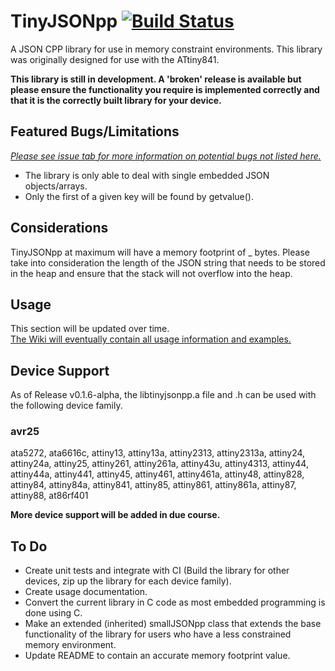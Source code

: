 # TinyJSONpp [![Build Status](https://travis-ci.org/hydroflax/tinyjsonpp.svg?branch=master)](https://travis-ci.org/hydroflax/tinyjsonpp)

A JSON CPP library for use in memory constraint environments. 
This library was originally designed for use with the ATtiny841.

**This library is still in development. A 'broken' release is available but please ensure the functionality you require is implemented correctly and that it is the correctly built library for your device.**

## Featured Bugs/Limitations ##

[*Please see issue tab for more information on potential bugs not listed here.*](https://github.com/hydroflax/tinyjsonpp/issues)

- The library is only able to deal with single embedded JSON objects/arrays.
- Only the first of a given key will be found by getvalue().

## Considerations ##

TinyJSONpp at maximum will have a memory footprint of _ bytes. Please take into consideration the length of the JSON string that needs to be stored in the heap and ensure that the stack will not overflow into the heap.

## Usage ##

This section will be updated over time.<br />
[The Wiki will eventually contain all usage information and examples.](https://github.com/hydroflax/tinyjsonpp/wiki)

## Device Support ##

As of Release v0.1.6-alpha, the libtinyjsonpp.a file and .h can be used with the following device family.

### avr25 ###

ata5272, ata6616c, attiny13, attiny13a, attiny2313, attiny2313a, attiny24, attiny24a, attiny25, attiny261, attiny261a, attiny43u, attiny4313, attiny44, attiny44a, attiny441, attiny45, attiny461, attiny461a, attiny48, attiny828, attiny84, attiny84a, attiny841, attiny85, attiny861, attiny861a, attiny87, attiny88, at86rf401

**More device support will be added in due course.**

## To Do ##

- Create unit tests and integrate with CI (Build the library for other devices, zip up the library for each device family).
- Create usage documentation.
- Convert the current library in C code as most embedded programming is done using C.
- Make an extended (inherited) smallJSONpp class that extends the base functionality of the library for users who have a less constrained memory environment.
- Update README to contain an accurate memory footprint value.
